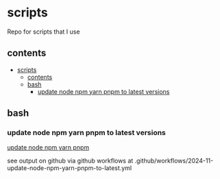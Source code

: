 # scripts

Repo for scripts that I use

## contents

- [scripts](#scripts)
  - [contents](#contents)
  - [bash](#bash)
    - [update node npm yarn pnpm to latest versions](#update-node-npm-yarn-pnpm-to-latest-versions)

## bash

### update node npm yarn pnpm to latest versions

[update node npm yarn pnpm](bash/2024-11-update-node-npm-yarn-pnpm-to-latest.sh)

see output on github via github workflows at .github/workflows/2024-11-update-node-npm-yarn-pnpm-to-latest.yml
